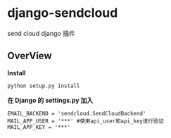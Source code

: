# django-sendcloud
send cloud django 插件


## OverView

**Install** 

```.bash
python setup.py install
```

**在 Django 的 settings.py 加入** 

```.python
EMAIL_BACKEND = 'sendcloud.SendCloudBackend'
MAIL_APP_USER = '***' #使用api_user和api_key进行验证    
MAIL_APP_KEY = '***'
```



